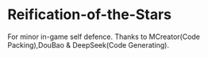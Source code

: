 # Reification-of-the-Stars
For minor in-game self defence.
Thanks to MCreator(Code Packing),DouBao & DeepSeek(Code Generating).
